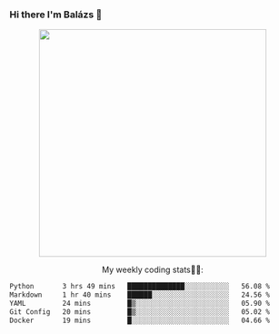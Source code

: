 ### Hi there I'm Balázs 👋
  
<p align="center">
  <img width="400" src="https://github-readme-stats.vercel.app/api/top-langs/?username=bkutasi&size_weight=0.5&count_weight=0.5&hide=jupyter%20notebook&layout=compact&theme=tokyonight">
</p>
<p align="center">
My weekly coding stats👨‍💻:
</p>
<!--START_SECTION:waka-->

```txt
Python       3 hrs 49 mins   ██████████████░░░░░░░░░░░   56.08 %
Markdown     1 hr 40 mins    ██████░░░░░░░░░░░░░░░░░░░   24.56 %
YAML         24 mins         █▒░░░░░░░░░░░░░░░░░░░░░░░   05.90 %
Git Config   20 mins         █▒░░░░░░░░░░░░░░░░░░░░░░░   05.02 %
Docker       19 mins         █░░░░░░░░░░░░░░░░░░░░░░░░   04.66 %
```

<!--END_SECTION:waka-->



<!--
**bkutasi/bkutasi** is a ✨ _special_ ✨ repository because its `README.md` (this file) appears on your GitHub profile.

Here are some ideas to get you started:

- 🔭 I’m currently working on ...
- 🌱 I’m currently learning ...
- 👯 I’m looking to collaborate on ...
- 🤔 I’m looking for help with ...
- 💬 Ask me about ...
- 📫 How to reach me: ...
- 😄 Pronouns: ...
- ⚡ Fun fact: ...
-->
